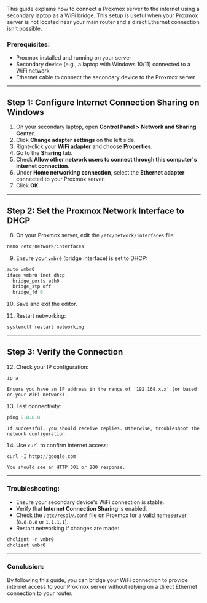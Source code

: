 This guide explains how to connect a Proxmox server to the internet using a secondary laptop as a WiFi bridge. This setup is useful when your Proxmox server is not located near your main router and a direct Ethernet connection isn't possible.

### Prerequisites:

- Proxmox installed and running on your server
- Secondary device (e.g., a laptop with Windows 10/11) connected to a WiFi network
- Ethernet cable to connect the secondary device to the Proxmox server

---

## Step 1: Configure Internet Connection Sharing on Windows

1. On your secondary laptop, open **Control Panel > Network and Sharing Center**.
2. Click **Change adapter settings** on the left side.
3. Right-click your **WiFi adapter** and choose **Properties**.
4. Go to the **Sharing** tab.
5. Check **Allow other network users to connect through this computer's internet connection**.
6. Under **Home networking connection**, select the **Ethernet adapter** connected to your Proxmox server.
7. Click **OK**.

---

## Step 2: Set the Proxmox Network Interface to DHCP

8. On your Proxmox server, edit the `/etc/network/interfaces` file:
    
```python
nano /etc/network/interfaces

```
    
9. Ensure your `vmbr0` (bridge interface) is set to DHCP:
    
  ```python
auto vmbr0
iface vmbr0 inet dhcp
    bridge_ports eth0
    bridge_stp off
    bridge_fd 0


```
    
10. Save and exit the editor.
    
11. Restart networking:
    
```python
systemctl restart networking


```

---

## Step 3: Verify the Connection

12. Check your IP configuration:
    
 ```python
ip a


```
    
    Ensure you have an IP address in the range of `192.168.x.x` (or based on your WiFi network).
    
13. Test connectivity:
    
```python
ping 8.8.8.8


```
    
    If successful, you should receive replies. Otherwise, troubleshoot the network configuration.
    
14. Use `curl` to confirm internet access:
    
```python
curl -I http://google.com


```
    
    You should see an HTTP 301 or 200 response.
    

---

### Troubleshooting:

- Ensure your secondary device's WiFi connection is stable.
- Verify that **Internet Connection Sharing** is enabled.
- Check the `/etc/resolv.conf` file on Proxmox for a valid nameserver (`8.8.8.8` or `1.1.1.1`).
- Restart networking if changes are made:
    
```python
dhclient -r vmbr0
dhclient vmbr0


```
    

---

### Conclusion:

By following this guide, you can bridge your WiFi connection to provide internet access to your Proxmox server without relying on a direct Ethernet connection to your router.
